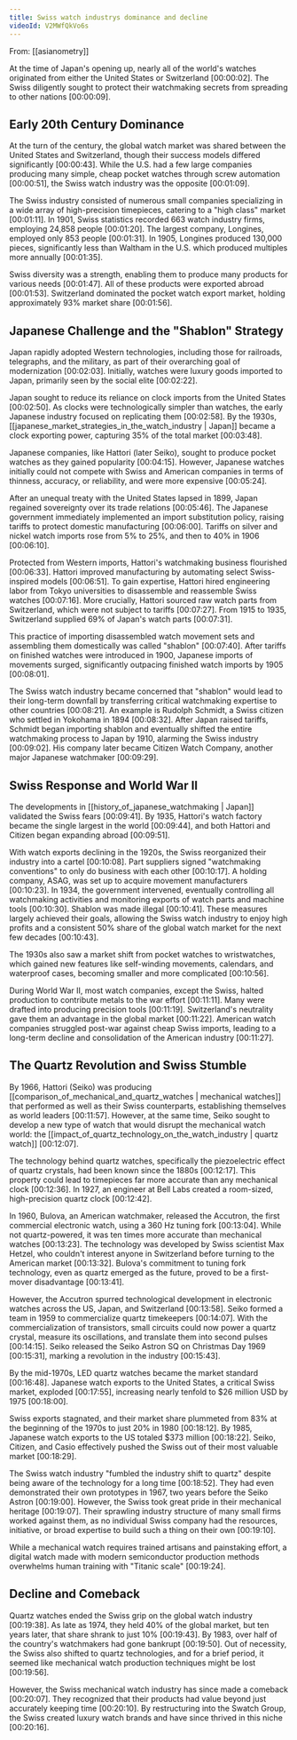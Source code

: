 ```yaml
---
title: Swiss watch industrys dominance and decline
videoId: V2MWfQkVo6s
---
```


From: [[asianometry]] <br/> 

At the time of Japan's opening up, nearly all of the world's watches originated from either the United States or Switzerland <a class="yt-timestamp" data-t="00:00:02">[00:00:02]</a>. The Swiss diligently sought to protect their watchmaking secrets from spreading to other nations <a class="yt-timestamp" data-t="00:00:09">[00:00:09]</a>.

## Early 20th Century Dominance

At the turn of the century, the global watch market was shared between the United States and Switzerland, though their success models differed significantly <a class="yt-timestamp" data-t="00:00:43">[00:00:43]</a>. While the U.S. had a few large companies producing many simple, cheap pocket watches through screw automation <a class="yt-timestamp" data-t="00:00:51">[00:00:51]</a>, the Swiss watch industry was the opposite <a class="yt-timestamp" data-t="00:01:09">[00:01:09]</a>.

The Swiss industry consisted of numerous small companies specializing in a wide array of high-precision timepieces, catering to a "high class" market <a class="yt-timestamp" data-t="00:01:11">[00:01:11]</a>. In 1901, Swiss statistics recorded 663 watch industry firms, employing 24,858 people <a class="yt-timestamp" data-t="00:01:20">[00:01:20]</a>. The largest company, Longines, employed only 853 people <a class="yt-timestamp" data-t="00:01:31">[00:01:31]</a>. In 1905, Longines produced 130,000 pieces, significantly less than Waltham in the U.S. which produced multiples more annually <a class="yt-timestamp" data-t="00:01:35">[00:01:35]</a>.

Swiss diversity was a strength, enabling them to produce many products for various needs <a class="yt-timestamp" data-t="00:01:47">[00:01:47]</a>. All of these products were exported abroad <a class="yt-timestamp" data-t="00:01:53">[00:01:53]</a>. Switzerland dominated the pocket watch export market, holding approximately 93% market share <a class="yt-timestamp" data-t="00:01:56">[00:01:56]</a>.

## Japanese Challenge and the "Shablon" Strategy

Japan rapidly adopted Western technologies, including those for railroads, telegraphs, and the military, as part of their overarching goal of modernization <a class="yt-timestamp" data-t="00:02:03">[00:02:03]</a>. Initially, watches were luxury goods imported to Japan, primarily seen by the social elite <a class="yt-timestamp" data-t="00:02:22">[00:02:22]</a>.

Japan sought to reduce its reliance on clock imports from the United States <a class="yt-timestamp" data-t="00:02:50">[00:02:50]</a>. As clocks were technologically simpler than watches, the early Japanese industry focused on replicating them <a class="yt-timestamp" data-t="00:02:58">[00:02:58]</a>. By the 1930s, [[japanese_market_strategies_in_the_watch_industry | Japan]] became a clock exporting power, capturing 35% of the total market <a class="yt-timestamp" data-t="00:03:48">[00:03:48]</a>.

Japanese companies, like Hattori (later Seiko), sought to produce pocket watches as they gained popularity <a class="yt-timestamp" data-t="00:04:15">[00:04:15]</a>. However, Japanese watches initially could not compete with Swiss and American companies in terms of thinness, accuracy, or reliability, and were more expensive <a class="yt-timestamp" data-t="00:05:24">[00:05:24]</a>.

After an unequal treaty with the United States lapsed in 1899, Japan regained sovereignty over its trade relations <a class="yt-timestamp" data-t="00:05:46">[00:05:46]</a>. The Japanese government immediately implemented an import substitution policy, raising tariffs to protect domestic manufacturing <a class="yt-timestamp" data-t="00:06:00">[00:06:00]</a>. Tariffs on silver and nickel watch imports rose from 5% to 25%, and then to 40% in 1906 <a class="yt-timestamp" data-t="00:06:10">[00:06:10]</a>.

Protected from Western imports, Hattori's watchmaking business flourished <a class="yt-timestamp" data-t="00:06:33">[00:06:33]</a>. Hattori improved manufacturing by automating select Swiss-inspired models <a class="yt-timestamp" data-t="00:06:51">[00:06:51]</a>. To gain expertise, Hattori hired engineering labor from Tokyo universities to disassemble and reassemble Swiss watches <a class="yt-timestamp" data-t="00:07:16">[00:07:16]</a>. More crucially, Hattori sourced raw watch parts from Switzerland, which were not subject to tariffs <a class="yt-timestamp" data-t="00:07:27">[00:07:27]</a>. From 1915 to 1935, Switzerland supplied 69% of Japan's watch parts <a class="yt-timestamp" data-t="00:07:31">[00:07:31]</a>.

This practice of importing disassembled watch movement sets and assembling them domestically was called "shablon" <a class="yt-timestamp" data-t="00:07:40">[00:07:40]</a>. After tariffs on finished watches were introduced in 1900, Japanese imports of movements surged, significantly outpacing finished watch imports by 1905 <a class="yt-timestamp" data-t="00:08:01">[00:08:01]</a>.

The Swiss watch industry became concerned that "shablon" would lead to their long-term downfall by transferring critical watchmaking expertise to other countries <a class="yt-timestamp" data-t="00:08:21">[00:08:21]</a>. An example is Rudolph Schmidt, a Swiss citizen who settled in Yokohama in 1894 <a class="yt-timestamp" data-t="00:08:32">[00:08:32]</a>. After Japan raised tariffs, Schmidt began importing shablon and eventually shifted the entire watchmaking process to Japan by 1910, alarming the Swiss industry <a class="yt-timestamp" data-t="00:08:49">[00:09:02]</a>. His company later became Citizen Watch Company, another major Japanese watchmaker <a class="yt-timestamp" data-t="00:09:29">[00:09:29]</a>.

## Swiss Response and World War II

The developments in [[history_of_japanese_watchmaking | Japan]] validated the Swiss fears <a class="yt-timestamp" data-t="00:09:41">[00:09:41]</a>. By 1935, Hattori's watch factory became the single largest in the world <a class="yt-timestamp" data-t="00:09:44">[00:09:44]</a>, and both Hattori and Citizen began expanding abroad <a class="yt-timestamp" data-t="00:09:51">[00:09:51]</a>.

With watch exports declining in the 1920s, the Swiss reorganized their industry into a cartel <a class="yt-timestamp" data-t="00:10:08">[00:10:08]</a>. Part suppliers signed "watchmaking conventions" to only do business with each other <a class="yt-timestamp" data-t="00:10:17">[00:10:17]</a>. A holding company, ASAG, was set up to acquire movement manufacturers <a class="yt-timestamp" data-t="00:10:23">[00:10:23]</a>. In 1934, the government intervened, eventually controlling all watchmaking activities and monitoring exports of watch parts and machine tools <a class="yt-timestamp" data-t="00:10:30">[00:10:30]</a>. Shablon was made illegal <a class="yt-timestamp" data-t="00:10:41">[00:10:41]</a>. These measures largely achieved their goals, allowing the Swiss watch industry to enjoy high profits and a consistent 50% share of the global watch market for the next few decades <a class="yt-timestamp" data-t="00:10:43">[00:10:43]</a>.

The 1930s also saw a market shift from pocket watches to wristwatches, which gained new features like self-winding movements, calendars, and waterproof cases, becoming smaller and more complicated <a class="yt-timestamp" data-t="00:10:56">[00:10:56]</a>.

During World War II, most watch companies, except the Swiss, halted production to contribute metals to the war effort <a class="yt-timestamp" data-t="00:11:11">[00:11:11]</a>. Many were drafted into producing precision tools <a class="yt-timestamp" data-t="00:11:19">[00:11:19]</a>. Switzerland's neutrality gave them an advantage in the global market <a class="yt-timestamp" data-t="00:11:22">[00:11:22]</a>. American watch companies struggled post-war against cheap Swiss imports, leading to a long-term decline and consolidation of the American industry <a class="yt-timestamp" data-t="00:11:27">[00:11:27]</a>.

## The Quartz Revolution and Swiss Stumble

By 1966, Hattori (Seiko) was producing [[comparison_of_mechanical_and_quartz_watches | mechanical watches]] that performed as well as their Swiss counterparts, establishing themselves as world leaders <a class="yt-timestamp" data-t="00:11:57">[00:11:57]</a>. However, at the same time, Seiko sought to develop a new type of watch that would disrupt the mechanical watch world: the [[impact_of_quartz_technology_on_the_watch_industry | quartz watch]] <a class="yt-timestamp" data-t="00:12:07">[00:12:07]</a>.

The technology behind quartz watches, specifically the piezoelectric effect of quartz crystals, had been known since the 1880s <a class="yt-timestamp" data-t="00:12:17">[00:12:17]</a>. This property could lead to timepieces far more accurate than any mechanical clock <a class="yt-timestamp" data-t="00:12:36">[00:12:36]</a>. In 1927, an engineer at Bell Labs created a room-sized, high-precision quartz clock <a class="yt-timestamp" data-t="00:12:42">[00:12:42]</a>.

In 1960, Bulova, an American watchmaker, released the Accutron, the first commercial electronic watch, using a 360 Hz tuning fork <a class="yt-timestamp" data-t="00:13:04">[00:13:04]</a>. While not quartz-powered, it was ten times more accurate than mechanical watches <a class="yt-timestamp" data-t="00:13:23">[00:13:23]</a>. The technology was developed by Swiss scientist Max Hetzel, who couldn't interest anyone in Switzerland before turning to the American market <a class="yt-timestamp" data-t="00:13:32">[00:13:32]</a>. Bulova's commitment to tuning fork technology, even as quartz emerged as the future, proved to be a first-mover disadvantage <a class="yt-timestamp" data-t="00:13:41">[00:13:41]</a>.

However, the Accutron spurred technological development in electronic watches across the US, Japan, and Switzerland <a class="yt-timestamp" data-t="00:13:58">[00:13:58]</a>. Seiko formed a team in 1959 to commercialize quartz timekeepers <a class="yt-timestamp" data-t="00:14:07">[00:14:07]</a>. With the commercialization of transistors, small circuits could now power a quartz crystal, measure its oscillations, and translate them into second pulses <a class="yt-timestamp" data-t="00:14:15">[00:14:15]</a>. Seiko released the Seiko Astron SQ on Christmas Day 1969 <a class="yt-timestamp" data-t="00:15:31">[00:15:31]</a>, marking a revolution in the industry <a class="yt-timestamp" data-t="00:15:43">[00:15:43]</a>.

By the mid-1970s, LED quartz watches became the market standard <a class="yt-timestamp" data-t="00:16:48">[00:16:48]</a>. Japanese watch exports to the United States, a critical Swiss market, exploded <a class="yt-timestamp" data-t="00:17:55">[00:17:55]</a>, increasing nearly tenfold to $26 million USD by 1975 <a class="yt-timestamp" data-t="00:18:00">[00:18:00]</a>.

Swiss exports stagnated, and their market share plummeted from 83% at the beginning of the 1970s to just 20% in 1980 <a class="yt-timestamp" data-t="00:18:12">[00:18:12]</a>. By 1985, Japanese watch exports to the US totaled $373 million <a class="yt-timestamp" data-t="00:18:22">[00:18:22]</a>. Seiko, Citizen, and Casio effectively pushed the Swiss out of their most valuable market <a class="yt-timestamp" data-t="00:18:29">[00:18:29]</a>.

The Swiss watch industry "fumbled the industry shift to quartz" despite being aware of the technology for a long time <a class="yt-timestamp" data-t="00:18:52">[00:18:52]</a>. They had even demonstrated their own prototypes in 1967, two years before the Seiko Astron <a class="yt-timestamp" data-t="00:19:00">[00:19:00]</a>. However, the Swiss took great pride in their mechanical heritage <a class="yt-timestamp" data-t="00:19:07">[00:19:07]</a>. Their sprawling industry structure of many small firms worked against them, as no individual Swiss company had the resources, initiative, or broad expertise to build such a thing on their own <a class="yt-timestamp" data-t="00:19:10">[00:19:10]</a>.

While a mechanical watch requires trained artisans and painstaking effort, a digital watch made with modern semiconductor production methods overwhelms human training with "Titanic scale" <a class="yt-timestamp" data-t="00:19:24">[00:19:24]</a>.

## Decline and Comeback

Quartz watches ended the Swiss grip on the global watch industry <a class="yt-timestamp" data-t="00:19:38">[00:19:38]</a>. As late as 1974, they held 40% of the global market, but ten years later, that share shrank to just 10% <a class="yt-timestamp" data-t="00:19:43">[00:19:43]</a>. By 1983, over half of the country's watchmakers had gone bankrupt <a class="yt-timestamp" data-t="00:19:50">[00:19:50]</a>. Out of necessity, the Swiss also shifted to quartz technologies, and for a brief period, it seemed like mechanical watch production techniques might be lost <a class="yt-timestamp" data-t="00:19:56">[00:19:56]</a>.

However, the Swiss mechanical watch industry has since made a comeback <a class="yt-timestamp" data-t="00:20:07">[00:20:07]</a>. They recognized that their products had value beyond just accurately keeping time <a class="yt-timestamp" data-t="00:20:10">[00:20:10]</a>. By restructuring into the Swatch Group, the Swiss created luxury watch brands and have since thrived in this niche <a class="yt-timestamp" data-t="00:20:16">[00:20:16]</a>.